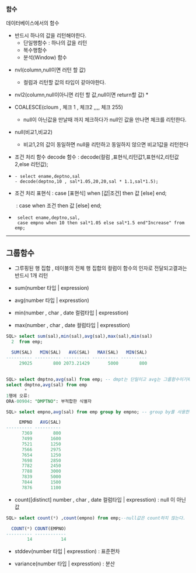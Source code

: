 ### 함수

데이터베이스에서의 함수  

- 반드시 하나의 값을 리턴해야한다.
  - 단일행함수 : 하나의 값을 리턴
  - 복수행함수
  - 분석(Window) 함수







* nvl(column,null이면 러턴 할 값) 
  * 컬럼과 리턴할 값의 타입이 같아야한다. 

* nvl2(column,null이아니면 리턴 할 값,null이면 return할 값)
  * 

* COALESCE(cloum , 체크 1 , 체크2 ,,,, 체크 255) 
  * null이 아닌값을 만날때 까지 체크하다가 null인 값을 만나면 체크를 리턴한다.
* null(비교1,비교2) 
  *  비교1,2의 값이 동일하면  null을 리턴하고 동일하지 않으면 비교1값을 리턴한다



* 조건 처리 함수 decode 함수 : decode(컬럼 ,표현식,리턴값1,표현식2,리턴값2,else 리턴값);

* ```
  - select ename,deptno,sal
  - decode(deptno,10 , sal*1.05,20,20,sal * 1.1,sal*1.5);
  ```

* 조건 처리 표현식  : case [표현식] when [값|조건] then 값 [else] end;

  ​						   	: case  when 조건 then 값 [else] end;

* ```
   select ename,deptno,sal,
   case empno when 10 then sal*1.05 else sal*1.5 end"Increase" from emp;
  ```

---

## 그룹함수

* 그루핑된 행 집합 , 테이블의 전체 행 집합의 컬럼이 함수의 인자로 전달되고결과는 반드시 1개 리턴



* sum(number 타입 | expression)
* avg(number 타입 | expresstion)
* min(number , char , date 컬럼타입 | expresstion)
* max(number , char , date 컬럼타입 | expresstion)

```sql
SQL> select sum(sal),min(sal),avg(sal),max(sal),min(sal)
  2  from emp;

  SUM(SAL)   MIN(SAL)   AVG(SAL)   MAX(SAL)   MIN(SAL)
---------- ---------- ---------- ---------- ----------
     29025        800 2073.21429       5000        800
     
     
SQL> select dmptno,avg(sal) from emp; -- dmpt는 단일이고 avg는 그룹함수이기때문에 논리적 오류
select dmptno,avg(sal) from emp
       *
1행에 오류:
ORA-00904: "DMPTNO": 부적합한 식별자

SQL> select empno,avg(sal) from emp group by empno; -- group by를 사용한다.

     EMPNO   AVG(SAL)
---------- ----------
      7369        800
      7499       1600
      7521       1250
      7566       2975
      7654       1250
      7698       2850
      7782       2450
      7788       3000
      7839       5000
      7844       1500
      7876       1100
```



* count([distinct] number , char , date 컬럼타입 | expresstion) : null 이 아닌값

```sql
SQL> select count(*) ,count(empno) from emp;--null값은 count하지 않는다.

  COUNT(*) COUNT(EMPNO)
---------- ------------
        14           14
```



* stddev(number 타입 | expresstion) :  표준편차



* variance(number 타입 | expresstion) : 분산









